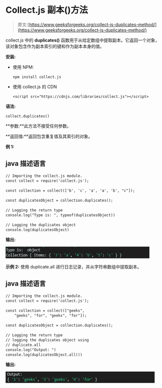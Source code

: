 # Collect.js 副本()方法

> 原文:[https://www.geeksforgeeks.org/collect-js-duplicates-method/](https://www.geeksforgeeks.org/collect-js-duplicates-method/)

collect.js 中的 **duplicates()** 函数用于从给定数组中提取副本。它返回一个对象，该对象包含作为副本索引的键和作为副本本身的值。

**安装:**

*   使用 NPM:

    ```
    npm install collect.js
    ```

*   使用 collect.js 的 CDN

    ```
    <script src="https://cdnjs.com/libraries/collect.js"></script>

    ```

**语法:**

```
collect.duplicates()
```

**参数:**此方法不接受任何参数。

**返回值:**返回包含重复值及其索引的对象。

**例 1:**

## java 描述语言

```
// Importing the collect.js module.
const collect = require('collect.js'); 

const collection = collect(['b', 'c', 'a', 'a', 'b', "c"]);

const duplicatesObject = collection.duplicates();

// Logging the return type
console.log("Type is: ", typeof(duplicatesObject))

// Logging the duplicates object
console.log(duplicatesObject)
```

**输出:**

![](img/af8b57cc6e3a3613a0e11654f77df423.png)

**示例 2:** 使用 duplicate.all 进行日志记录，并从字符串数组中提取副本。

## java 描述语言

```
// Importing the collect.js module.
const collect = require('collect.js'); 

const collection = collect(["geeks", 
    "geeks", "for", "geeks", "for"]);

const duplicatesObject = collection.duplicates();

// Logging the return type
// logging the duplicates object using
// duplicate.all
console.log("Output: ")
console.log(duplicatesObject.all())
```

**输出:**

![](img/693a46512975b8b92e95c7862be0a825.png)